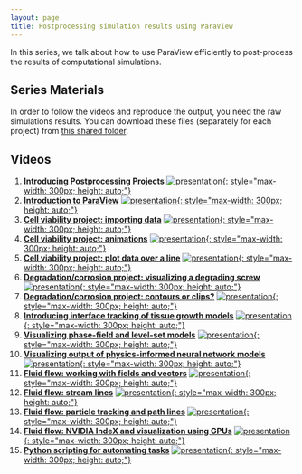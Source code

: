 ```yaml
---
layout: page
title: Postprocessing simulation results using ParaView
---
```


In this series, we talk about how to use ParaView efficiently to post-process the results of computational simulations.

## Series Materials

In order to follow the videos and reproduce the output, you need the raw simulations results. You can download these files (separately for each project) from [this shared folder](https://drive.google.com/drive/folders/1emHuLLkXBkJoCii_4obBy9PNRlK7n1Vq?usp=sharing).

## Videos

1. [**Introducing Postprocessing Projects**](https://www.youtube.com/watch?v=AFkeKoq4SXo)
[![presentation](http://img.youtube.com/vi/AFkeKoq4SXo/0.jpg){: style="max-width: 300px; height: auto;"}](https://www.youtube.com/watch?v=AFkeKoq4SXo)
2. [**Introduction to ParaView**](https://www.youtube.com/watch?v=1HiTOdO_bus)
[![presentation](http://img.youtube.com/vi/1HiTOdO_bus/0.jpg){: style="max-width: 300px; height: auto;"}](https://www.youtube.com/watch?v=1HiTOdO_bus)
3. [**Cell viability project: importing data**](https://www.youtube.com/watch?v=4AGbfs9vFSQ)
[![presentation](http://img.youtube.com/vi/4AGbfs9vFSQ/0.jpg){: style="max-width: 300px; height: auto;"}](https://www.youtube.com/watch?v=4AGbfs9vFSQ)
4. [**Cell viability project: animations**](https://www.youtube.com/watch?v=1QbcKxrAaKQ)
[![presentation](http://img.youtube.com/vi/1QbcKxrAaKQ/0.jpg){: style="max-width: 300px; height: auto;"}](https://www.youtube.com/watch?v=1QbcKxrAaKQ)
5. [**Cell viability project: plot data over a line**](https://www.youtube.com/watch?v=tGi-jk2UE2U)
[![presentation](http://img.youtube.com/vi/tGi-jk2UE2U/0.jpg){: style="max-width: 300px; height: auto;"}](https://www.youtube.com/watch?v=tGi-jk2UE2U)
6. [**Degradation/corrosion project: visualizing a degrading screw**](https://www.youtube.com/watch?v=yeBPGwP3L80)
[![presentation](http://img.youtube.com/vi/yeBPGwP3L80/0.jpg){: style="max-width: 300px; height: auto;"}](https://www.youtube.com/watch?v=yeBPGwP3L80)
7. [**Degradation/corrosion project: contours or clips?**](https://www.youtube.com/watch?v=Sz-eBML2pxs)
[![presentation](http://img.youtube.com/vi/Sz-eBML2pxs/0.jpg){: style="max-width: 300px; height: auto;"}](https://www.youtube.com/watch?v=Sz-eBML2pxs)
8. [**Introducing interface tracking of tissue growth models**](https://www.youtube.com/watch?v=cA6W_0ptpl8)
[![presentation](http://img.youtube.com/vi/cA6W_0ptpl8/0.jpg){: style="max-width: 300px; height: auto;"}](https://www.youtube.com/watch?v=cA6W_0ptpl8)
9. [**Visualizing phase-field and level-set models**](https://www.youtube.com/watch?v=keWy6WVHwmg)
[![presentation](http://img.youtube.com/vi/keWy6WVHwmg/0.jpg){: style="max-width: 300px; height: auto;"}](https://www.youtube.com/watch?v=keWy6WVHwmg)
10. [**Visualizing output of physics-informed neural network models**](https://www.youtube.com/watch?v=hmKzRLc8N34)
[![presentation](http://img.youtube.com/vi/hmKzRLc8N34/0.jpg){: style="max-width: 300px; height: auto;"}](https://www.youtube.com/watch?v=hmKzRLc8N34)
11. [**Fluid flow: working with fields and vectors**](https://www.youtube.com/watch?v=CByh84hOslU)
[![presentation](http://img.youtube.com/vi/CByh84hOslU/0.jpg){: style="max-width: 300px; height: auto;"}](https://www.youtube.com/watch?v=CByh84hOslU)
12. [**Fluid flow: stream lines**](https://www.youtube.com/watch?v=Xzwe94bvGJI)
[![presentation](http://img.youtube.com/vi/Xzwe94bvGJI/0.jpg){: style="max-width: 300px; height: auto;"}](https://www.youtube.com/watch?v=Xzwe94bvGJI)
13. [**Fluid flow: particle tracking and path lines**](https://www.youtube.com/watch?v=Zmf8OE2N518)
[![presentation](http://img.youtube.com/vi/Zmf8OE2N518/0.jpg){: style="max-width: 300px; height: auto;"}](https://www.youtube.com/watch?v=Zmf8OE2N518)
14. [**Fluid flow: NVIDIA IndeX and visualization using GPUs**](https://www.youtube.com/watch?v=qDEZ2MeX5Dg)
[![presentation](http://img.youtube.com/vi/qDEZ2MeX5Dg/0.jpg){: style="max-width: 300px; height: auto;"}](https://www.youtube.com/watch?v=qDEZ2MeX5Dg)
15. [**Python scripting for automating tasks**](https://www.youtube.com/watch?v=qisL0DNrw0Y)
[![presentation](http://img.youtube.com/vi/qisL0DNrw0Y/0.jpg){: style="max-width: 300px; height: auto;"}](https://www.youtube.com/watch?v=qisL0DNrw0Y)
